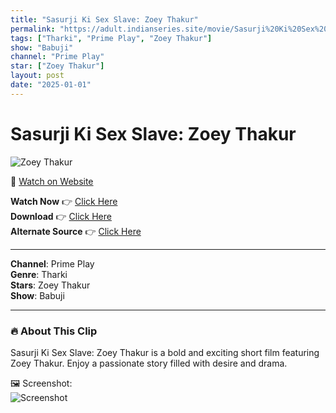 ```yaml
---
title: "Sasurji Ki Sex Slave: Zoey Thakur"
permalink: "https://adult.indianseries.site/movie/Sasurji%20Ki%20Sex%20Slave%3A%20Zoey%20Thakur"
tags: ["Tharki", "Prime Play", "Zoey Thakur"]
show: "Babuji"
channel: "Prime Play"
star: ["Zoey Thakur"]
layout: post
date: "2025-01-01"
---
```


# Sasurji Ki Sex Slave: Zoey Thakur

![Zoey Thakur](https://shorts.desisins.com/wp-content/uploads/2024/06/Sasurji-Ki-Sex-Slave-Zoey-Thakur-DesiSins.com_.jpg)

🔗 [Watch on Website](https://adult.indianseries.site/movie/Sasurji%20Ki%20Sex%20Slave%3A%20Zoey%20Thakur)

**Watch Now** 👉 [Click Here](https://adult.indianseries.site/movie/Sasurji%20Ki%20Sex%20Slave%3A%20Zoey%20Thakur)  
**Download** 👉 [Click Here](https://adult.indianseries.site/movie/Sasurji%20Ki%20Sex%20Slave%3A%20Zoey%20Thakur)  
**Alternate Source** 👉 [Click Here](https://adult.indianseries.site/movie/Sasurji%20Ki%20Sex%20Slave%3A%20Zoey%20Thakur)

---

**Channel**: Prime Play  
**Genre**: Tharki  
**Stars**: Zoey Thakur  
**Show**: Babuji

---

### 🔥 About This Clip

Sasurji Ki Sex Slave: Zoey Thakur is a bold and exciting short film featuring Zoey Thakur. Enjoy a passionate story filled with desire and drama.
 
🖼️ Screenshot:  
![Screenshot](https://shorts.desisins.com/wp-content/uploads/2024/06/Sasurji-Ki-Sex-Slave-Zoey-Thakur-DesiSins.com_.jpg)
